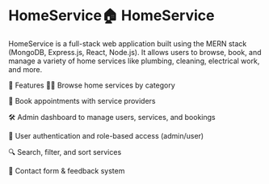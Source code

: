 # HomeService🏠 HomeService
HomeService is a full-stack web application built using the MERN stack (MongoDB, Express.js, React, Node.js). It allows users to browse, book, and manage a variety of home services like plumbing, cleaning, electrical work, and more.

🚀 Features
🧑‍🔧 Browse home services by category

📅 Book appointments with service providers

🛠️ Admin dashboard to manage users, services, and bookings

🔐 User authentication and role-based access (admin/user)

🔍 Search, filter, and sort services

💬 Contact form & feedback system

